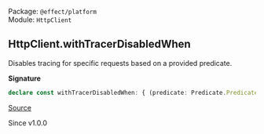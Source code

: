 Package: `@effect/platform`<br />
Module: `HttpClient`<br />

## HttpClient.withTracerDisabledWhen

Disables tracing for specific requests based on a provided predicate.

**Signature**

```ts
declare const withTracerDisabledWhen: { (predicate: Predicate.Predicate<ClientRequest.HttpClientRequest>): <E, R>(self: HttpClient.With<E, R>) => HttpClient.With<E, R>; <E, R>(self: HttpClient.With<E, R>, predicate: Predicate.Predicate<ClientRequest.HttpClientRequest>): HttpClient.With<E, R>; }
```

[Source](https://github.com/Effect-TS/effect/tree/main/packages/platform/src/HttpClient.ts#L625)

Since v1.0.0